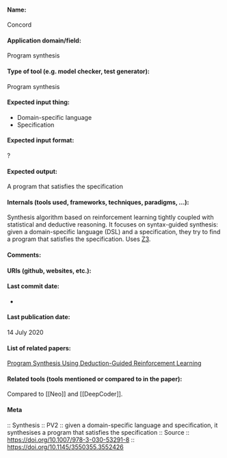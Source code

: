#### Name:
Concord

#### Application domain/field:
Program synthesis

#### Type of tool (e.g. model checker, test generator):
Program synthesis

#### Expected input thing:
- Domain-specific language
- Specification

#### Expected input format:
?

#### Expected output:
A program that satisfies the specification

#### Internals (tools used, frameworks, techniques, paradigms, ...):
Synthesis algorithm based on reinforcement learning tightly coupled with statistical and deductive reasoning.
It focuses on syntax-guided synthesis: given a domain-specific language (DSL) and a specification, they try to find a program that satisfies the specification.
Uses [Z3](../Solvers/SMT/Z3.md).

#### Comments:

#### URIs (github, websites, etc.):

#### Last commit date:
-

#### Last publication date:
14 July 2020

#### List of related papers:
[Program Synthesis Using Deduction-Guided Reinforcement Learning](https://doi.org/10.1007/978-3-030-53291-8_30)

#### Related tools (tools mentioned or compared to in the paper):
Compared to [[Neo]] and [[DeepCoder]].

#### Meta
:: Synthesis
:: PV2 :: given a domain-specific language and specification, it synthesises a program that satisfies the specification
:: Source :: https://doi.org/10.1007/978-3-030-53291-8 :: https://doi.org/10.1145/3550355.3552426
